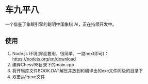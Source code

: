 # 车九平八

一个借鉴了象眼引擎的聪明中国象棋 AI，正在持续开发中。

## 使用

1. Node.js 环境(界面要用，很简单，一路next即可)：https://nodejs.org/en/download
2. 编译Chess98目录下的main.cpp
3. 将开局库文件BOOK.DAT解压并放到和编译出的exe文件同级的目录下
4. 双击运行exe文件
